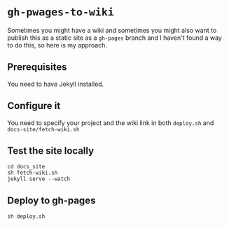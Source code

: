 # `gh-pwages-to-wiki`

Sometimes you might have a wiki and sometimes you might also want to
publish this as a static site as a `gh-pages` branch and I haven't
found a way to do this, so here is my approach.

## Prerequisites
You need to have Jekyll installed.

## Configure it
You need to specify your project and the wiki link in both `deploy.sh`
and `docs-site/fetch-wiki.sh`

## Test the site locally

```
cd docs_site
sh fetch-wiki.sh
jekyll serve --watch
```

## Deploy to gh-pages
```
sh deploy.sh
```
